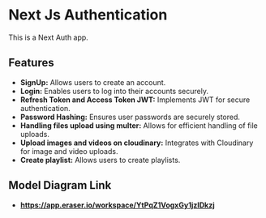 # Next Js Authentication
This is a Next Auth app.

## Features

- **SignUp:** Allows users to create an account.
- **Login:** Enables users to log into their accounts securely.
- **Refresh Token and Access Token JWT:** Implements JWT for secure authentication.
- **Password Hashing:** Ensures user passwords are securely stored.
- **Handling files upload using multer:** Allows for efficient handling of file uploads.
- **Upload images and videos on cloudinary:** Integrates with Cloudinary for image and video uploads.
- **Create playlist:** Allows users to create playlists.

## Model Diagram Link

- **https://app.eraser.io/workspace/YtPqZ1VogxGy1jzIDkzj**
